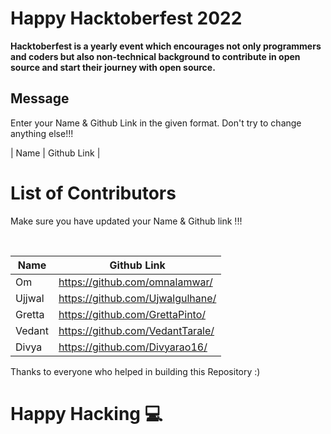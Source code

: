 # Happy Hacktoberfest 2022
**Hacktoberfest is a yearly event which encourages not only programmers and coders but also non-technical background to contribute in open source and start their journey with open source.**  

## Message
Enter your Name & Github Link in the given format. Don't try to change anything else!!!

| Name | Github Link | 

# List of Contributors
<p>Make sure you have updated your Name & Github link !!!</p>
<br>
  
| Name | Github Link |
| ------|--------- |
| Om    | <a href="https://github.com/omnalamwar/">https://github.com/omnalamwar/</a> |
| Ujjwal    | <a href="https://github.com/Ujwalgulhane/">https://github.com/Ujwalgulhane/</a> |
| Gretta | <a href="https://github.com/GrettaPinto/">https://github.com/GrettaPinto/</a>|
| Vedant | <a href="https://github.com/VedantTarale/">https://github.com/VedantTarale/ </a> | 
| Divya | <a href="https://github.com/Divyarao16/">https://github.com/Divyarao16/ </a> | 


Thanks to everyone who helped in building this Repository :)

# Happy Hacking 💻
